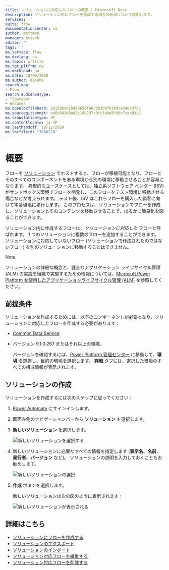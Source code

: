 ```yaml
---
title: ソリューションに対応したフローの概要 | Microsoft Docs
description: ソリューション内にフローを作成する場合の利点について説明します。
services: ''
suite: flow
documentationcenter: na
author: msftman
manager: kvivek
editor: ''
tags: ''
ms.service: flow
ms.devlang: na
ms.topic: article
ms.tgt_pltfrm: na
ms.workload: na
ms.date: 10/09/2020
ms.author: deonhe
search.app:
- Flow
search.audienceType:
- flowmaker
- enduser
ms.openlocfilehash: 2d128ba01b476656fa6c903d0f01b9da34b4375c
ms.sourcegitcommit: ad8c043d9ad0c188237c0fc3bbd8fd0c7cec83c2
ms.translationtype: HT
ms.contentlocale: ja-JP
ms.lasthandoff: 10/12/2020
ms.locfileid: "3988228"
---
```

# <a name="overview"></a>概要


フローを [ソリューション](/power-platform/alm/solution-concepts-alm) でホストすると、フローが移植可能となり、フローとそのすべてのコンポーネントをある環境から別の環境に移動させることが容易になります。 典型的なユースケースとしては、独立系ソフトウェア ベンダー (ISV) がサンドボックス環境でフローを開発し、このフローをテスト環境に移動させる場合などが考えられます。 テスト後、ISV はこれらフローを購入した顧客に向けて本番環境に移行します。 このプロセスは、ソリューションでフローを作成し、ソリューションとそのコンテンツを移動させることで、はるかに簡易化を図ることができます。

ソリューション内に作成するフローは、*ソリューションに対応した* フローと呼ばれます。 1 つのソリューションに複数のフローを追加することができます。 ソリューションに対応していないフロー (ソリューションで作成されたのではないフロー) を別のソリューションに移動することはできません。

> [!NOTE]
> ソリューションの詳細な概念と、健全なアプリケーション ライフサイクル管理 (ALM) の実践を組織で実施するための情報については、[Microsoft Power Platform を使用したアプリケーションライフサイクル管理 (ALM)](/power-platform/alm/) を参照してください。

## <a name="prerequisites"></a>前提条件

ソリューションを作成するためには、以下のコンポーネントが必要となり、ソリューションに対応したフローを作成する必要があります :

- [Common Data Service](https://docs.microsoft.com/powerapps/maker/common-data-service/data-platform-intro)
- バージョン 9.1.0.267 またはそれ以上の環境。

  バージョンを確認するには、[Power Platform 管理センター](https://admin.powerplatform.microsoft.com/) に移動して、**環境** を選択し、目的の環境を選択します。 **詳細** タブには、選択した環境のすべての構成情報が表示されます。

## <a name="create-a-solution"></a>ソリューションの作成

ソリューションを作成するには次のステップに従ってください :

1. [Power Automate](https://flow.microsoft.com) にサインインします。
1. 画面左側のナビゲーションバーから **ソリューション** を選択します。
1. **新しいソリューション** を選択します。

   ![新しいソリューションを選択する](./media/overview-solution-flows/select-new-solution.png "新しいソリューションを選択する画面")

1. 新しいソリューションに必要なすべての情報を指定します (**表示名**、**名前**、**発行者**、**バージョン** など)。 ソリューションの説明を入力しておくこともお勧めします。

   ![新しいソリューションの選択](./media/overview-solution-flows/new-solution.png "新しいソリューション プロパティ画面")

1. **作成** ボタンを選択します。

  
   新しいソリューションは次の図のように表示されます :


   ![新しいソリューションが表示される](./media/overview-solution-flows/new-solution-created.png "*ソリューション* 画面に表示される新しいソリューション")


  
## <a name="learn-more"></a>詳細はこちら

- [ソリューションにフローを作成する](./create-flow-solution.md)
- [ソリューションのエクスポート](./export-flow-solution.md)
- [ソリューションのインポート](./import-flow-solution.md)
- [ソリューション対応フローを編集する](./edit-solution-aware-flow.md)
- [ソリューション対応フローを削除する](./remove-solution-aware-flow.md)
